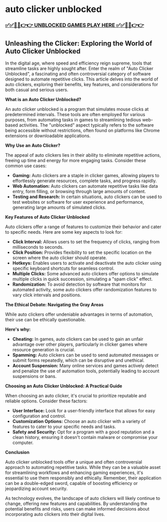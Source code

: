 # auto clicker unblocked

### [✅✅🔴🔴👉👉 UNBLOCKED GAMES PLAY HERE ✅✅🔴🔴👉👉](https://topstoryindia.com)

## Unleashing the Clicker: Exploring the World of Auto Clicker Unblocked

In the digital age, where speed and efficiency reign supreme, tools that streamline tasks are highly sought after. Enter the realm of "Auto Clicker Unblocked", a fascinating and often controversial category of software designed to automate repetitive clicks.  This article delves into the world of auto clickers, exploring their benefits, key features, and considerations for both casual and serious users.

**What is an Auto Clicker Unblocked?**

An auto clicker unblocked is a program that simulates mouse clicks at predetermined intervals. These tools are often employed for various purposes, from automating tasks in games to streamlining tedious web-based activities. The "unblocked" aspect typically refers to the software being accessible without restrictions, often found on platforms like Chrome extensions or downloadable applications.

**Why Use an Auto Clicker?**

The appeal of auto clickers lies in their ability to eliminate repetitive actions, freeing up time and energy for more engaging tasks. Consider these common use cases:

* **Gaming:** Auto clickers are a staple in clicker games, allowing players to effortlessly generate resources, complete tasks, and progress rapidly.
* **Web Automation:**  Auto clickers can automate repetitive tasks like data entry, form filling, or browsing through large amounts of content. 
* **Testing and Research:**  In certain situations, auto clickers can be used to test websites or software for user experience and performance, generating large amounts of simulated clicks.

**Key Features of Auto Clicker Unblocked**

Auto clickers offer a range of features to customize their behavior and cater to specific needs. Here are some key aspects to look for:

* **Click Interval:**  Allows users to set the frequency of clicks, ranging from milliseconds to seconds.
* **Click Position:**  Provides flexibility to set the specific location on the screen where the auto clicker should operate.
* **Hotkeys:**  Enables users to activate and deactivate the auto clicker using specific keyboard shortcuts for seamless control.
* **Multiple Clicks:**  Some advanced auto clickers offer options to simulate multiple clicks in quick succession, simulating a "spam click" effect.
* **Randomization:**  To avoid detection by software that monitors for automated activity, some auto clickers offer randomization features to vary click intervals and positions.

**The Ethical Debate: Navigating the Gray Areas**

While auto clickers offer undeniable advantages in terms of automation, their use can be ethically questionable. 

**Here's why:**

* **Cheating:**  In games, auto clickers can be used to gain an unfair advantage over other players, particularly in clicker games where resource generation is crucial.
* **Spamming:**  Auto clickers can be used to send automated messages or submit forms repeatedly, which can be disruptive and unethical.
* **Account Suspension:**  Many online services and games actively detect and penalize the use of automation tools, potentially leading to account suspensions or bans.

**Choosing an Auto Clicker Unblocked: A Practical Guide**

When choosing an auto clicker, it's crucial to prioritize reputable and reliable options. Consider these factors:

* **User Interface:**  Look for a user-friendly interface that allows for easy configuration and control.
* **Customization Options:**  Choose an auto clicker with a variety of features to cater to your specific needs and tasks.
* **Safety and Security:**  Opt for a program with a good reputation and a clean history, ensuring it doesn't contain malware or compromise your computer.

**Conclusion**

Auto clicker unblocked tools offer a unique and often controversial approach to automating repetitive tasks. While they can be a valuable asset for streamlining workflows and enhancing gaming experiences, it's essential to use them responsibly and ethically. Remember, their application can be a double-edged sword, capable of boosting efficiency or jeopardizing account security. 

As technology evolves, the landscape of auto clickers will likely continue to change, offering new features and capabilities.  By understanding the potential benefits and risks, users can make informed decisions about incorporating auto clickers into their digital lives. 
